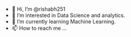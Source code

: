 - 👋 Hi, I’m @rishabh251
- 👀 I’m interested in Data Science and analytics.
- 🌱 I’m currently learning Machine Learning.
- 📫 How to reach me ...

<!---
rishabh251/rishabh251 is a ✨ special ✨ repository because its `README.md` (this file) appears on your GitHub profile.
You can click the Preview link to take a look at your changes.
--->

